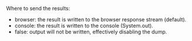Where to send the results:

- browser: the result is written to the browser response stream (default).
- console: the result is written to the console (System.out).
- false: output will not be written, effectively disabling the dump.
